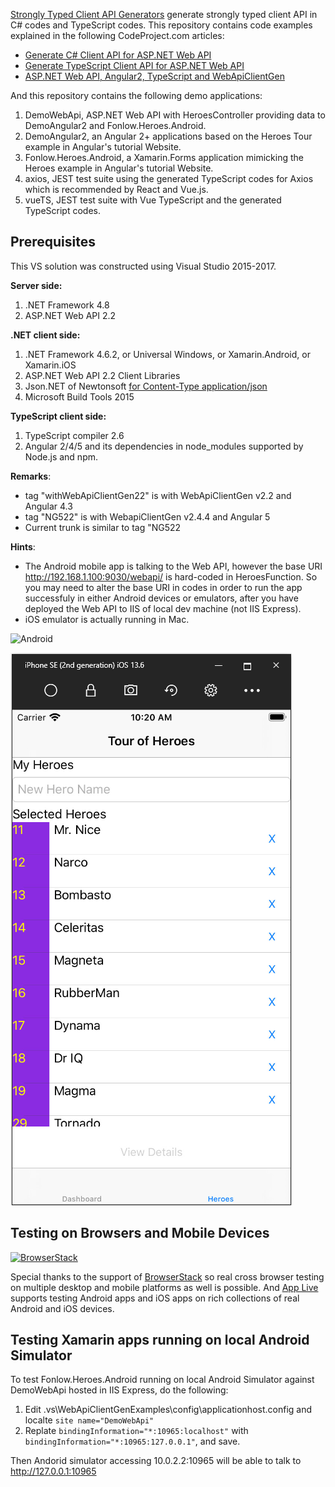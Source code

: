 [Strongly Typed Client API Generators](https://github.com/zijianhuang/webapiclientgen) generate strongly typed client API in C# codes and TypeScript codes. This repository contains code examples explained in the following CodeProject.com articles:

* [Generate C# Client API for ASP.NET Web API](https://www.codeproject.com/Articles/1074039/Generate-Csharp-Client-API-for-ASP-NET-Web-API)
* [Generate TypeScript Client API for ASP.NET Web API](https://www.codeproject.com/Articles/1053601/Generate-TypeScript-Client-API-for-ASP-NET-Web-API)
* [ASP.NET Web API, Angular2, TypeScript and WebApiClientGen](https://www.codeproject.com/Articles/1165571/ASP-NET-Web-API-Angular-TypeScript-and-WebApiClie)


And this repository contains the following demo applications:
1. DemoWebApi, ASP.NET Web API with HeroesController providing data to DemoAngular2 and Fonlow.Heroes.Android.
1. DemoAngular2, an Angular 2+ applications based on the Heroes Tour example in Angular's tutorial Website.
1. Fonlow.Heroes.Android, a Xamarin.Forms application mimicking the Heroes example in Angular's tutorial Website.
1. axios, JEST test suite using the generated TypeScript codes for Axios which is recommended by React and Vue.js.
1. vueTS, JEST test suite with Vue TypeScript and the generated TypeScript codes.


## Prerequisites

This VS solution was constructed using Visual Studio 2015-2017.

**Server side:**
1. .NET Framework 4.8
1. ASP.NET Web API 2.2


**.NET client side:**
1. .NET Framework 4.6.2, or Universal Windows, or Xamarin.Android, or Xamarin.iOS
1. ASP.NET Web API 2.2 Client Libraries
1. Json.NET of Newtonsoft [for Content-Type application/json](http://www.asp.net/web-api/overview/formats-and-model-binding/content-negotiation)
1. Microsoft Build Tools 2015

**TypeScript client side:**
1. TypeScript compiler 2.6
1. Angular 2/4/5 and its dependencies in node_modules supported by Node.js and npm.



**Remarks**:
* tag "withWebApiClientGen22" is with WebApiClientGen v2.2 and Angular 4.3
* tag "NG522" is with WebapiClientGen v2.4.4 and Angular 5
* Current trunk is similar to tag "NG522

**Hints**:
* The Android mobile app is talking to the Web API, however the base URI http://192.168.1.100:9030/webapi/ is hard-coded in HeroesFunction. So you may need to alter the base URI in codes in order to run the app successfuly in either Android devices or emulators, after you have deployed the Web API to IIS of local dev machine (not IIS Express).
* iOS emulator is actually running in Mac.

![Android](https://raw.githubusercontent.com/zijianhuang/webapiclientgenexamples/master/Tests/Android.PNG)

![iPhone](https://raw.githubusercontent.com/zijianhuang/webapiclientgenexamples/master/Tests/iPhone.png)

## Testing on Browsers and Mobile Devices
[![BrowserStack](http://i.imgur.com/Pg0utrk.png)](http://browserstack.com/)

Special thanks to the support of [BrowserStack](http://browserstack.com/) so real cross browser testing on multiple desktop and mobile platforms as well is possible. And [App Live](https://app-live.browserstack.com) supports testing Android apps and iOS apps on rich collections of real Android and iOS devices.

## Testing Xamarin apps running on local Android Simulator

To test Fonlow.Heroes.Android running on local Android Simulator against DemoWebApi hosted in IIS Express, do the following:
1. Edit .vs\WebApiClientGenExamples\config\applicationhost.config and localte `site name="DemoWebApi"`
1. Replate `bindingInformation="*:10965:localhost"` with `bindingInformation="*:10965:127.0.0.1"`, and save.

Then Andorid simulator accessing 10.0.2.2:10965 will be able to talk to http://127.0.0.1:10965